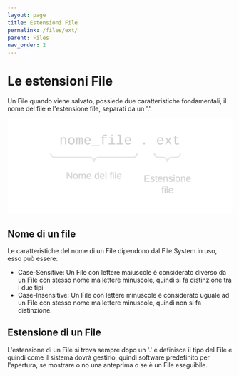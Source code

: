 ```yaml
---
layout: page
title: Estensioni File
permalink: /files/ext/
parent: Files
nav_order: 2
---
```


# Le estensioni File

Un File quando viene salvato, possiede due caratteristiche fondamentali, il nome del file e l'estensione file, separati da un '.'.

![ext](/assets/images/file_ext.svg)

## Nome di un file
Le caratteristiche del nome di un File dipendono dal File System in uso, esso può essere:
- Case-Sensitive: Un File con lettere maiuscole è considerato diverso da un File con stesso nome ma lettere minuscole, quindi si fa distinzione tra i due tipi
- Case-Insensitive: Un File con lettere minuscole è considerato uguale ad un File con stesso nome ma lettere minuscole, quindi non si fa distinzione.

## Estensione di un File
L'estensione di un File si trova sempre dopo un '.' e definisce il tipo del File e quindi come il sistema dovrà gestirlo, quindi software predefinito per l'apertura, se mostrare o no una anteprima o se è un File eseguibile.